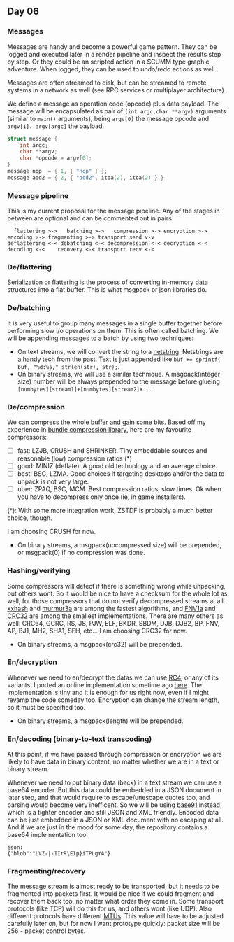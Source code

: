 ## Day 06

### Messages

Messages are handy and become a powerful game pattern. They can be logged and executed later in a render pipeline and inspect the results step by step. Or they could be an scripted action in a SCUMM type graphic adventure. When logged, they can be used to undo/redo actions as well.

Messages are often streamed to disk, but can be streamed to remote systems in a network as well (see RPC services or multiplayer architecture).

We define a message as operation code (opcode) plus data payload. The message will be encapsulated as pair of `(int argc,char **argv)` arguments (similar to `main()` arguments), being `argv[0]` the message opcode and `argv[1]..argv[argc]` the payload.

```c++
struct message {
    int argc;
    char **argv;
    char *opcode = argv[0];
}
message nop  = { 1, { "nop" } };
message add2 = { 2, { "add2", itoa(2), itoa(2) } }
```

### Message pipeline

This is my current proposal for the message pipeline. Any of the stages in between are optional and can be commented out in pairs.

```
  flattering >->   batching >->   compression >-> encryption >-> encoding >-> fragmenting >-> transport send v-v
deflattering <-< debatching <-< decompression <-< decryption <-< decoding <-<    recovery <-< transport recv <-<
```

### De/flattering

Serialization or flattering is the process of converting in-memory data structures into a flat buffer. This is what msgpack or json libraries do.

### De/batching

It is very useful to group many messages in a single buffer together before performing slow i/o operations on them. This is often called batching.
We will be appending messages to a batch by using two techniques:

- On text streams, we will convert the string to a [netstring](https://en.wikipedia.org/wiki/Netstring). Netstrings are a handy tech from the past. Text is just appended like `buf += sprintf( buf, "%d:%s," strlen(str), str);`.
- On binary streams, we will use a similar technique. A msgpack(integer size) number will be always prepended to the message before glueing `[numbytes][stream1]+[numbytes][stream2]+...`.

### De/compression

We can compress the whole buffer and gain some bits. Based off my experience in [bundle compression library](https://github.com/r-lyeh/bundle), here are my favourite compressors:

- [ ] fast: LZJB, CRUSH and SHRINKER. Tiny embeddable sources and reasonable (low) compression ratios (*)
- [ ] good: MINIZ (deflate). A good old technology and an average choice.
- [ ] best: BSC, LZMA. Good choices if targeting desktops and/or the data to unpack is not very large.
- [ ] uber: ZPAQ, BSC, MCM. Best compression ratios, slow times. Ok when you have to decompress only once (ie, in game installers).

(*): With some more integration work, ZSTDF is probably a much better choice, though.

I am choosing CRUSH for now.

- On binary streams, a msgpack(uncompressed size) will be prepended, or msgpack(0) if no compression was done.

### Hashing/verifying

Some compressors will detect if there is something wrong while unpacking, but others wont. So it would be nice to have a checksum for the whole lot as well, for those compressors that do not verify decompressed streams at all. [xxhash](https://github.com/Cyan4973/xxHash) and [murmur3a](https://en.wikipedia.org/wiki/MurmurHash) are among the fastest algorithms, and [FNV1a](https://en.wikipedia.org/wiki/Fowler%E2%80%93Noll%E2%80%93Vo_hash_function) and [CRC32](https://en.wikipedia.org/wiki/Cyclic_redundancy_check) are among the smallest implementations. There are many others as well: CRC64, GCRC, RS, JS, PJW, ELF, BKDR, SBDM, DJB, DJB2, BP, FNV, AP, BJ1, MH2, SHA1, SFH, etc... I am choosing CRC32 for now.

- On binary streams, a msgpack(crc32) will be prepended.

### En/decryption

Whenever we need to en/decrypt the datas we can use [RC4](https://en.wikipedia.org/wiki/RC4), or any of its variants. I ported an online implementation sometime ago [here](https://github.com/r-lyeh/vault). The implementation is tiny and it is enough for us right now, even if I might revamp the code someday too. Encryption can change the stream length, so it must be specified too.

- On binary streams, a msgpack(length) will be prepended.

### En/decoding (binary-to-text transcoding)

At this point, if we have passed through compression or encryption we are likely to have data in binary content, no matter whether we are in a text or binary stream.

Whenever we need to put binary data (back) in a text stream we can use a base64 encoder. But this data could be embedded in a JSON document in later step, and that would require to escape/unescape quotes too, and parsing would become very inefficent. So we will be using [base91](https://github.com/r-lyeh/base91) instead, which is a tighter encoder and still JSON and XML friendly. Encoded data can be just embedded in a JSON or XML document with no escaping at all. And if we are just in the mood for some day, the repository contains a base64 implementation too.

```
json:
{"blob":"LVZ-|-IIrR\EIp}iTPLgYA"}
```

### Fragmenting/recovery

The message stream is almost ready to be transported, but it needs to be fragmented into packets first. It would be nice if we could fragment and recover them back too, no matter what order they come in. Some transport protocols (like TCP) will do this for us, and others wont (like UDP). Also different protocols have different [MTUs](https://en.wikipedia.org/wiki/Maximum_transmission_unit). This value will have to be adjusted carefully later on, but for now I want prototype quickly: packet size will be 256 - packet control bytes.

